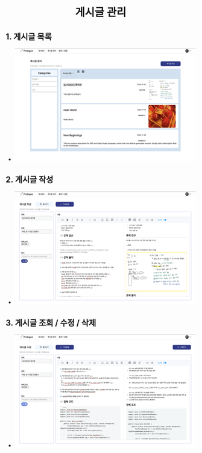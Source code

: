 ---
---

<h1 align="center">
  게시글 관리
</h1>

## 1. 게시글 목록

- ![게시글목록](./images/게시글목록.png)

## 2. 게시글 작성

- ![게시글작성](./images/게시글작성.png)

## 3. 게시글 조회 / 수정 / 삭제

- ![게시글수정](./images/게시글수정.png)
